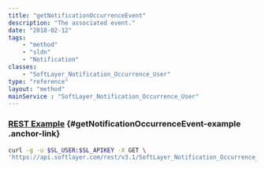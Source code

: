 ```yaml
---
title: "getNotificationOccurrenceEvent"
description: "The associated event."
date: "2018-02-12"
tags:
    - "method"
    - "sldn"
    - "Notification"
classes:
    - "SoftLayer_Notification_Occurrence_User"
type: "reference"
layout: "method"
mainService : "SoftLayer_Notification_Occurrence_User"
---
```


### [REST Example](#getNotificationOccurrenceEvent-example) <a href="/article/rest/"><i class="fas fa-question"></i></a> {#getNotificationOccurrenceEvent-example .anchor-link} 
```bash
curl -g -u $SL_USER:$SL_APIKEY -X GET \
'https://api.softlayer.com/rest/v3.1/SoftLayer_Notification_Occurrence_User/{SoftLayer_Notification_Occurrence_UserID}/getNotificationOccurrenceEvent'
```
